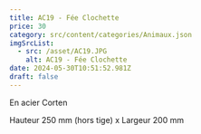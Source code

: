 ```yaml
---
title: AC19 - Fée Clochette
price: 30
category: src/content/categories/Animaux.json
imgSrcList:
  - src: /asset/AC19.JPG
    alt: AC19 - Fée Clochette
date: 2024-05-30T10:51:52.981Z
draft: false
---
```


En acier Corten

Hauteur 250 mm (hors tige) x Largeur 200 mm
